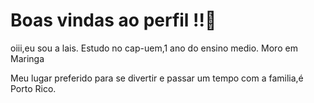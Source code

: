 # Boas vindas ao perfil !!💙

oiii,eu sou a lais.
Estudo no cap-uem,1 ano do ensino medio.
Moro em Maringa

Meu lugar preferido para se divertir e passar um tempo com a familia,é Porto Rico.

